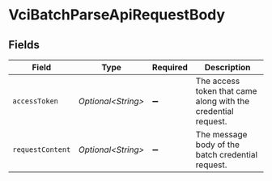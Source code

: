 # VciBatchParseApiRequestBody


## Fields

| Field                                                         | Type                                                          | Required                                                      | Description                                                   |
| ------------------------------------------------------------- | ------------------------------------------------------------- | ------------------------------------------------------------- | ------------------------------------------------------------- |
| `accessToken`                                                 | *Optional\<String>*                                           | :heavy_minus_sign:                                            | The access token that came along with the credential request. |
| `requestContent`                                              | *Optional\<String>*                                           | :heavy_minus_sign:                                            | The message body of the batch credential request.             |
